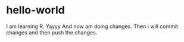 # hello-world
I am learning R. Yayyy
And now am doing changes. Then i will commit changes and then push the changes.
